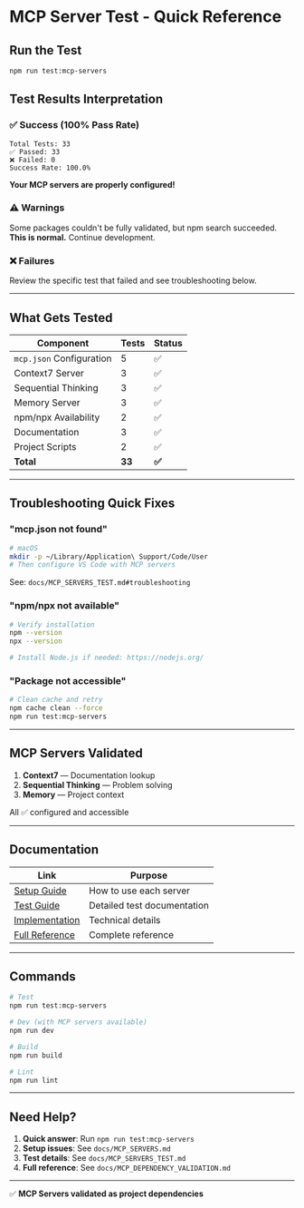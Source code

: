 # MCP Server Test - Quick Reference

## Run the Test

```bash
npm run test:mcp-servers
```

## Test Results Interpretation

### ✅ Success (100% Pass Rate)
```
Total Tests: 33
✅ Passed: 33
❌ Failed: 0
Success Rate: 100.0%
```
**Your MCP servers are properly configured!**

### ⚠️ Warnings
Some packages couldn't be fully validated, but npm search succeeded.  
**This is normal.** Continue development.

### ❌ Failures
Review the specific test that failed and see troubleshooting below.

---

## What Gets Tested

| Component | Tests | Status |
|-----------|-------|--------|
| `mcp.json` Configuration | 5 | ✅ |
| Context7 Server | 3 | ✅ |
| Sequential Thinking | 3 | ✅ |
| Memory Server | 3 | ✅ |
| npm/npx Availability | 2 | ✅ |
| Documentation | 3 | ✅ |
| Project Scripts | 2 | ✅ |
| **Total** | **33** | **✅** |

---

## Troubleshooting Quick Fixes

### "mcp.json not found"
```bash
# macOS
mkdir -p ~/Library/Application\ Support/Code/User
# Then configure VS Code with MCP servers
```

See: `docs/MCP_SERVERS_TEST.md#troubleshooting`

### "npm/npx not available"
```bash
# Verify installation
npm --version
npx --version

# Install Node.js if needed: https://nodejs.org/
```

### "Package not accessible"
```bash
# Clean cache and retry
npm cache clean --force
npm run test:mcp-servers
```

---

## MCP Servers Validated

1. **Context7** — Documentation lookup
2. **Sequential Thinking** — Problem solving
3. **Memory** — Project context

All ✅ configured and accessible

---

## Documentation

| Link | Purpose |
|------|---------|
| [Setup Guide](./MCP_SERVERS.md) | How to use each server |
| [Test Guide](./MCP_SERVERS_TEST.md) | Detailed test documentation |
| [Implementation](./MCP_SERVERS_TEST_IMPLEMENTATION.md) | Technical details |
| [Full Reference](./MCP_DEPENDENCY_VALIDATION.md) | Complete reference |

---

## Commands

```bash
# Test
npm run test:mcp-servers

# Dev (with MCP servers available)
npm run dev

# Build
npm run build

# Lint
npm run lint
```

---

## Need Help?

1. **Quick answer**: Run `npm run test:mcp-servers`
2. **Setup issues**: See `docs/MCP_SERVERS.md`
3. **Test details**: See `docs/MCP_SERVERS_TEST.md`
4. **Full reference**: See `docs/MCP_DEPENDENCY_VALIDATION.md`

---

✅ **MCP Servers validated as project dependencies**
